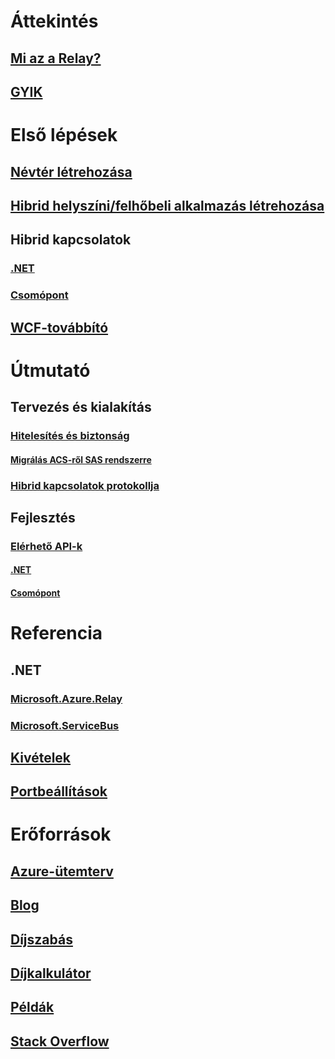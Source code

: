 # Áttekintés
## [Mi az a Relay?](relay-what-is-it.md)
## [GYIK](relay-faq.md)

# Első lépések
## [Névtér létrehozása](relay-create-namespace-portal.md)
## [Hibrid helyszíni/felhőbeli alkalmazás létrehozása](service-bus-dotnet-hybrid-app-using-service-bus-relay.md)
## Hibrid kapcsolatok
### [.NET](relay-hybrid-connections-dotnet-get-started.md)
### [Csomópont](relay-hybrid-connections-node-get-started.md)
## [WCF-továbbító](relay-wcf-dotnet-get-started.md)

# Útmutató
## Tervezés és kialakítás
### [Hitelesítés és biztonság](relay-authentication-and-authorization.md)
#### [Migrálás ACS-ről SAS rendszerre](relay-migrate-acs-sas.md)
### [Hibrid kapcsolatok protokollja](relay-hybrid-connections-protocol.md)
## Fejlesztés
### [Elérhető API-k](relay-api-overview.md)
#### [.NET](relay-hybrid-connections-dotnet-api-overview.md)
#### [Csomópont](relay-hybrid-connections-node-ws-api-overview.md)

# Referencia
## .NET
### [Microsoft.Azure.Relay](/dotnet/api/microsoft.azure.relay)
### [Microsoft.ServiceBus](/dotnet/api/Microsoft.ServiceBus)
## [Kivételek](relay-exceptions.md)
## [Portbeállítások](relay-port-settings.md)

# Erőforrások
## [Azure-ütemterv](https://azure.microsoft.com/roadmap/?category=enterprise-integration)
## [Blog](https://blogs.msdn.microsoft.com/servicebus/)
## [Díjszabás](https://azure.microsoft.com/pricing/details/service-bus/)
## [Díjkalkulátor](https://azure.microsoft.com/pricing/calculator/)
## [Példák](https://github.com/azure/azure-relay/tree/master/samples)
## [Stack Overflow](http://stackoverflow.com/questions/tagged/azure-servicebusrelay)
